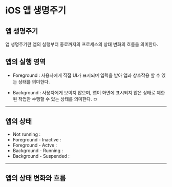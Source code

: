 # iOS 앱 생명주기

## 앱 생명주기
앱 생명주기란 앱의 실행부터 종료까지의 프로세스의 상태 변화의 흐름을 의미한다.

## 앱의 실행 영역
- Foreground : 사용자에게 직접 UI가 표시되며 입력을 받아 앱과 상호작용 할 수 있는 상태를 의미한다.
  
- Background : 사용자에게 보이지 않으며, 앱이 화면에 표시되지 않은 상태로 제한된 작업만 수행할 수 있는 상태를 의미한다.
ㅁ
***

## 앱의 상태

- Not running : 
- Foreground - Inactive :
- Foreground - Actve :
- Background - Running :
- Background - Suspended :
*** 

## 앱의 상태 변화와 흐름




